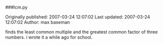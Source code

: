 ###lcm.py

Originally published: 2007-03-24 12:07:02
Last updated: 2007-03-24 12:07:02
Author: max baseman

finds the least common multiple and the greatest common factor of three numbers. i wrote it a while ago for school.